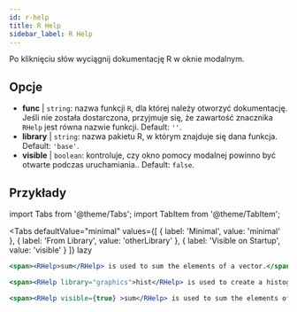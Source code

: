 ```yaml
---
id: r-help
title: R Help
sidebar_label: R Help
---
```


Po kliknięciu słów wyciągnij dokumentację R w oknie modalnym.

## Opcje

* __func__ | `string`: nazwa funkcji `R`, dla której należy otworzyć dokumentację. Jeśli nie została dostarczona, przyjmuje się, że zawartość znacznika `RHelp` jest równa nazwie funkcji. Default: `''`.
* __library__ | `string`: nazwa pakietu R, w którym znajduje się dana funkcja. Default: `'base'`.
* __visible__ | `boolean`: kontroluje, czy okno pomocy modalnej powinno być otwarte podczas uruchamiania.. Default: `false`.


## Przykłady


import Tabs from '@theme/Tabs';
import TabItem from '@theme/TabItem';

<Tabs
    defaultValue="minimal"
    values={[
        { label: 'Minimal', value: 'minimal' },
        { label: 'From Library', value: 'otherLibrary' },
        { label: 'Visible on Startup', value: 'visible' }
    ]}
    lazy
>

<TabItem value="minimal" >

```jsx live
<span><RHelp>sum</RHelp> is used to sum the elements of a vector.</span>
```

</TabItem>

<TabItem value="otherLibrary" >

```jsx live
<span><RHelp library="graphics">hist</RHelp> is used to create a histogram.</span>
```

</TabItem>

<TabItem value="visible" >

```jsx live
<span><RHelp visible={true} >sum</RHelp> is used to sum the elements of a vector.</span>
```

</TabItem>

</Tabs>

